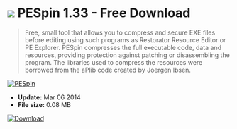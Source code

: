 # ![](https://cdn.softexe.net/static/icon/win.gif) PESpin 1.33 - Free Download

> Free, small tool that allows you to compress and secure EXE files before editing using such programs as Restorator Resource Editor or PE Explorer. PESpin compresses the full executable code, data and resources, providing protection against patching or disassembling the program. The libraries used to compress the resources were borrowed from the aPlib code created by Joergen Ibsen.

[![PESpin](https://gallery.dpcdn.pl/imgc/Tools/1919/g_-_420x350_1.5_-_x20110131113436_00.jpg)](https://softexe.net/win/development-it/development-tools/pespin:pbgad.html)




- **Update:** Mar 06 2014
- **File size:** 0.08 MB

[![Download](https://cdn.softexe.net/static/img/download.png)](https://softexe.net/win/development-it/development-tools/pespin:pbgad.html)

